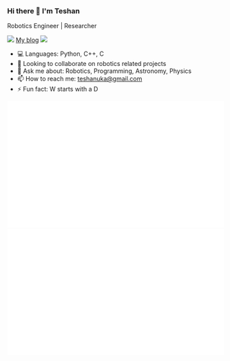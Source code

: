 ### Hi there 👋 I'm Teshan

Robotics Engineer | Researcher 

![](https://via.placeholder.com/15/ff00ff/000000?text=+) [My blog](https://teshanshanuka.github.io/) ![](https://via.placeholder.com/15/ff00ff/000000?text=+)

- :computer: Languages: Python, C++, C
- 👯 Looking to collaborate on robotics related projects
- 💬 Ask me about: Robotics, Programming, Astronomy, Physics
- 📫 How to reach me: teshanuka@gmail.com
- ⚡ Fun fact: W starts with a D

<img src="https://github.com/teshanshanuka/github-stats/blob/master/generated/overview.svg#gh-dark-mode-only" />
<img src="https://github.com/teshanshanuka/github-stats/blob/master/generated/languages.svg#gh-dark-mode-only" />
